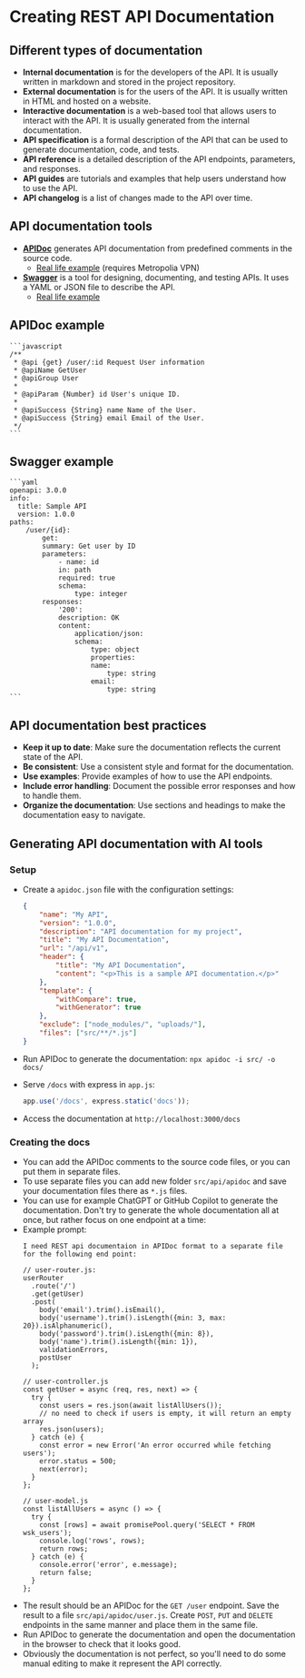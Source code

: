 # Creating REST API Documentation

## Different types of documentation

- **Internal documentation** is for the developers of the API. It is usually written in markdown and stored in the project repository.
- **External documentation** is for the users of the API. It is usually written in HTML and hosted on a website.
- **Interactive documentation** is a web-based tool that allows users to interact with the API. It is usually generated from the internal documentation.
- **API specification** is a formal description of the API that can be used to generate documentation, code, and tests.
- **API reference** is a detailed description of the API endpoints, parameters, and responses.
- **API guides** are tutorials and examples that help users understand how to use the API.
- **API changelog** is a list of changes made to the API over time.

## API documentation tools

- **[APIDoc](https://apidocjs.com/)**  generates API documentation from predefined comments in the source code.
   - [Real life example](https://10.120.32.94/media-api/) (requires Metropolia VPN)
- **[Swagger](https://swagger.io/solutions/api-documentation/)** is a tool for designing, documenting, and testing APIs. It uses a YAML or JSON file to describe the API.
   - [Real life example](http://lipas.cc.jyu.fi/api/index.html)

## APIDoc example

    ```javascript
    /**
     * @api {get} /user/:id Request User information
     * @apiName GetUser
     * @apiGroup User
     *
     * @apiParam {Number} id User's unique ID.
     *
     * @apiSuccess {String} name Name of the User.
     * @apiSuccess {String} email Email of the User.
     */
    ```

## Swagger example

    ```yaml
    openapi: 3.0.0
    info:
      title: Sample API
      version: 1.0.0
    paths:
        /user/{id}:
            get:
            summary: Get user by ID
            parameters:
                - name: id
                in: path
                required: true
                schema:
                    type: integer
            responses:
                '200':
                description: OK
                content:
                    application/json:
                    schema:
                        type: object
                        properties:
                        name:
                            type: string
                        email:
                            type: string
    ```

## API documentation best practices

- **Keep it up to date**: Make sure the documentation reflects the current state of the API.
- **Be consistent**: Use a consistent style and format for the documentation.
- **Use examples**: Provide examples of how to use the API endpoints.
- **Include error handling**: Document the possible error responses and how to handle them.
- **Organize the documentation**: Use sections and headings to make the documentation easy to navigate.

## Generating API documentation with AI tools

### Setup

- Create a `apidoc.json` file with the configuration settings: 
    
    ```json
    {
        "name": "My API",
        "version": "1.0.0",
        "description": "API documentation for my project",
        "title": "My API Documentation",
        "url": "/api/v1",
        "header": {
            "title": "My API Documentation",
            "content": "<p>This is a sample API documentation.</p>"
        },
        "template": {
            "withCompare": true,
            "withGenerator": true
        },
        "exclude": ["node_modules/", "uploads/"],
        "files": ["src/**/*.js"]
    }
    ```
- Run APIDoc to generate the documentation: `npx apidoc -i src/ -o docs/`
- Serve `/docs` with express in `app.js`: 

    ```javascript
    app.use('/docs', express.static('docs'));
    ```
- Access the documentation at `http://localhost:3000/docs`

### Creating the docs
- You can add the APIDoc comments to the source code files, or you can put them in separate files.
- To use separate files you can add new folder `src/api/apidoc` and save your documentation files there as `*.js` files.
- You can use for example ChatGPT or GitHub Copilot to generate the documentation. Don't try to generate the whole documentation all at once, but rather focus on one endpoint at a time: 
- Example prompt:
    ```text
    I need REST api documentaion in APIDoc format to a separate file for the following end point:
    
    // user-router.js:
    userRouter
      .route('/')
      .get(getUser)
      .post(
        body('email').trim().isEmail(),
        body('username').trim().isLength({min: 3, max: 20}).isAlphanumeric(),
        body('password').trim().isLength({min: 8}),
        body('name').trim().isLength({min: 1}),
        validationErrors,
        postUser
      );
    
    // user-controller.js
    const getUser = async (req, res, next) => {
      try {
        const users = res.json(await listAllUsers());
        // no need to check if users is empty, it will return an empty array
        res.json(users);
      } catch (e) {
        const error = new Error('An error occurred while fetching users');
        error.status = 500;
        next(error);
      }
    };
    
    // user-model.js
    const listAllUsers = async () => {
      try {
        const [rows] = await promisePool.query('SELECT * FROM wsk_users');
        console.log('rows', rows);
        return rows;
      } catch (e) {
        console.error('error', e.message);
        return false;
      }
    };
    
    ```
- The result should be an APIDoc for the `GET /user` endpoint. Save the result to a file `src/api/apidoc/user.js`. Create `POST`,  `PUT` and `DELETE` endpoints in the same manner and place them in the same file. 
- Run APIDoc to generate the documentation and open the documentation in the browser to check that it looks good.
- Obviously the documentation is not perfect, so you'll need to do some manual editing to make it represent the API correctly.
